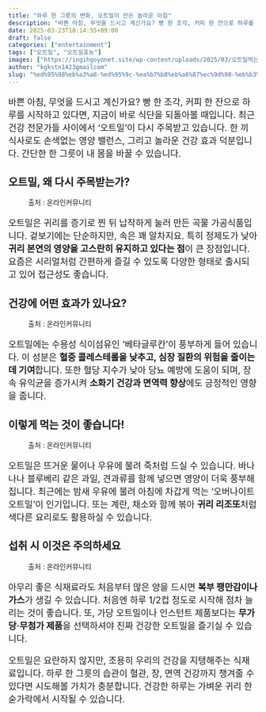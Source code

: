 ```yaml
---
title: "하루 한 그릇의 변화, 오트밀이 만든 놀라운 아침"
description: "바쁜 아침, 무엇을 드시고 계신가요? 빵 한 조각, 커피 한 잔으로 하루를 시작하고 있다면, 지금이 바로 식단을 되돌아볼 때입니다. 최근 건강 전문가들 사이에서 ‘오트밀’이 다시 주목받고 있습니다. 한 끼 식사로도 손색없는 영양 밸런스, 그리고 놀라운 건강 효과 덕분입"
date: 2025-03-23T18:14:55+09:00
draft: false
categories: ["entertainment"]
tags: ["오트밀", "오트밀효능"]
images: ["https://ingihgoyonet.site/wp-content/uploads/2025/03/오트밀먹는법-1024x683.jpg", "https://ingihgoyonet.site/wp-content/uploads/2025/03/오트밀의효능-1024x769.jpg", "https://ingihgoyonet.site/wp-content/uploads/2025/03/오트밀이렇게-683x1024.jpg", "https://ingihgoyonet.site/wp-content/uploads/2025/03/오트밀-효과-683x1024.jpg"]
author: "kgkstn1423gmailcom"
slug: "%ed%95%98%eb%a3%a8-%ed%95%9c-%ea%b7%b8%eb%a6%87%ec%9d%98-%eb%b3%80%ed%99%94-%ec%98%a4%ed%8a%b8%eb%b0%80%ec%9d%b4-%eb%a7%8c%eb%93%a0-%eb%86%80%eb%9d%bc%ec%9a%b4-%ec%95%84%ec%b9%a8"
---
```


<p style="font-size:18px">바쁜 아침, 무엇을 드시고 계신가요? 빵 한 조각, 커피 한 잔으로 하루를 시작하고 있다면, 지금이 바로 식단을 되돌아볼 때입니다. 최근 건강 전문가들 사이에서 ‘오트밀’이 다시 주목받고 있습니다. 한 끼 식사로도 손색없는 영양 밸런스, 그리고 놀라운 건강 효과 덕분입니다. 간단한 한 그릇이 내 몸을 바꿀 수 있습니다.</p> <h2 >오트밀, 왜 다시 주목받는가?</h2> <figure ><img src="https://ingihgoyonet.site/wp-content/uploads/2025/03/오트밀먹는법-1024x683.jpg" alt="" style="aspect-ratio:16/9;object-fit:cover"/><figcaption >출처 : 온라인커뮤니티</figcaption></figure> <p style="font-size:18px">오트밀은 귀리를 증기로 찐 뒤 납작하게 눌러 만든 곡물 가공식품입니다. 겉보기에는 단순하지만, 속은 꽤 알차지요. 특히 정제도가 낮아 <strong>귀리 본연의 영양을 고스란히 유지하고 있다는 점</strong>이 큰 장점입니다. 요즘은 시리얼처럼 간편하게 즐길 수 있도록 다양한 형태로 출시되고 있어 접근성도 좋습니다.</p> <h2 >건강에 어떤 효과가 있나요?</h2> <figure ><img src="https://ingihgoyonet.site/wp-content/uploads/2025/03/오트밀의효능-1024x769.jpg" alt="" style="aspect-ratio:16/9;object-fit:cover"/><figcaption >출처 : 온라인커뮤니티</figcaption></figure> <p style="font-size:18px">오트밀에는 수용성 식이섬유인 ‘베타글루칸’이 풍부하게 들어 있습니다. 이 성분은 <strong>혈중 콜레스테롤을 낮추고, 심장 질환의 위험을 줄이는 데 기여</strong>합니다. 또한 혈당 지수가 낮아 당뇨 예방에 도움이 되며, 장 속 유익균을 증가시켜 <strong>소화기 건강과 면역력 향상</strong>에도 긍정적인 영향을 줍니다.</p> <h2 >이렇게 먹는 것이 좋습니다!</h2> <figure ><img src="https://ingihgoyonet.site/wp-content/uploads/2025/03/오트밀이렇게-683x1024.jpg" alt="" style="aspect-ratio:16/9;object-fit:cover"/><figcaption >출처 : 온라인커뮤니티</figcaption></figure> <p style="font-size:18px">오트밀은 뜨거운 물이나 우유에 불려 죽처럼 드실 수 있습니다. 바나나나 블루베리 같은 과일, 견과류를 함께 넣으면 영양이 더욱 풍부해집니다. 최근에는 밤새 우유에 불려 아침에 차갑게 먹는 ‘오버나이트 오트밀’이 인기입니다. 또는 계란, 채소와 함께 볶아 <strong>귀리 리조또</strong>처럼 색다른 요리로도 활용하실 수 있습니다.</p> <h2 >섭취 시 이것은 주의하세요</h2> <figure ><img src="https://ingihgoyonet.site/wp-content/uploads/2025/03/오트밀-효과-683x1024.jpg" alt="" style="aspect-ratio:16/9;object-fit:cover"/><figcaption >출처 : 온라인커뮤니티</figcaption></figure> <p style="font-size:18px">아무리 좋은 식재료라도 처음부터 많은 양을 드시면 <strong>복부 팽만감이나 가스</strong>가 생길 수 있습니다. 처음엔 하루 1/2컵 정도로 시작해 점차 늘리는 것이 좋습니다. 또, 가당 오트밀이나 인스턴트 제품보다는 <strong>무가당·무첨가 제품</strong>을 선택하셔야 진짜 건강한 오트밀을 즐기실 수 있습니다.</p> <p style="font-size:18px">오트밀은 요란하지 않지만, 조용히 우리의 건강을 지탱해주는 식재료입니다. 하루 한 그릇의 습관이 혈관, 장, 면역 건강까지 챙겨줄 수 있다면 시도해볼 가치가 충분합니다. 건강한 하루는 가벼운 귀리 한 숟가락에서 시작될 수 있습니다.</p>
